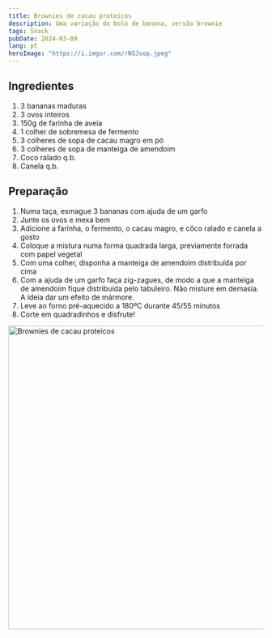 ```yaml
---
title: Brownies de cacau proteicos
description: Uma variação do bolo de banana, versão brownie
tags: Snack
pubDate: 2024-03-09
lang: pt
heroImage: "https://i.imgur.com/rNSJsop.jpeg"
---
```


## Ingredientes

1. 3 bananas maduras
2. 3 ovos inteiros
3. 150g de farinha de aveia
4. 1 colher de sobremesa de fermento
5. 3 colheres de sopa de cacau magro em pó
6. 3 colheres de sopa de manteiga de amendoim
7. Coco ralado q.b.
8. Canela q.b.


## Preparação

1. Numa taça, esmague 3 bananas com ajuda de um garfo
2. Junte os ovos e mexa bem
3. Adicione a farinha, o fermento, o cacau magro, e côco ralado e canela a gosto
4. Coloque a mistura numa forma quadrada larga, previamente forrada com papel vegetal
6. Com uma colher, disponha a manteiga de amendoim distribuída por cima
7. Com a ajuda de um garfo faça zig-zagues, de modo a que a manteiga de amendoim fique distribuida pelo tabuleiro. Não misture em demasia. A ideia dar um efeito de mármore.
8. Leve ao forno pré-aquecido a 180ºC durante 45/55 minutos
9. Corte em quadradinhos e disfrute!

<img src="" alt="Brownies de cacau proteicos" width="600">
